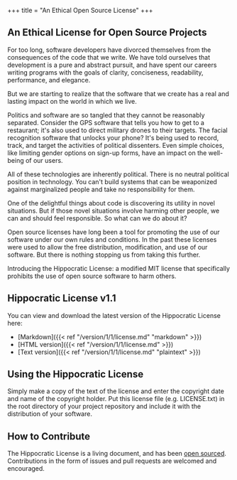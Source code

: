 +++
title = "An Ethical Open Source License"
+++

## An Ethical License for Open Source Projects
For too long, software developers have divorced themselves from the consequences of the code that we write. We have told ourselves that development is a pure and abstract pursuit, and have spent our careers writing programs with the goals of clarity, conciseness, readability, performance, and elegance.

But we are starting to realize that the software that we create has a real and lasting impact on the world in which we live.

Politics and software are so tangled that they cannot be reasonably separated. Consider the GPS software that tells you how to get to a restaurant; it's also used to direct military drones to their targets. The facial recognition software that unlocks your phone? It's being used to record, track, and target the activities of political dissenters. Even simple choices, like limiting gender options on sign-up forms, have an impact on the well-being of our users.

All of these technologies are inherently political. There is no neutral political position in technology. You can't build systems that can be weaponized against marginalized people and take no responsibility for them.

One of the delightful things about code is discovering its utility in novel situations. But if those novel situations involve harming other people, we can and should feel responsible. So what can we do about it?

Open source licenses have long been a tool for promoting the use of our software under our own rules and conditions. In the past these licenses were used to allow the free distribution, modification, and use of our software. But there is nothing stopping us from taking this further.

Introducing the Hippocratic License: a modified MIT license that specifically prohibits the use of  open source software to harm others.

## Hippocratic License v1.1

You can view and download the latest version of the Hippocratic License here:

- [Markdown]({{< ref "/version/1/1/license.md" "markdown" >}})
- [HTML version]({{< ref "/version/1/1/license.md" >}})
- [Text version]({{< ref "/version/1/1/license.md" "plaintext" >}})

## Using the Hippocratic License

Simply make a copy of the text of the license and enter the copyright date and name of the copyright holder. Put this license file (e.g. LICENSE.txt) in the root directory of your project repository and include it with the distribution of your software.

## How to Contribute

The Hippocratic License is a living document, and has been [open sourced](https://github.com/ContributorCovenant/hippocratic-license "Hippocratic License source code").
Contributions in the form of issues and pull requests are welcomed and encouraged.
